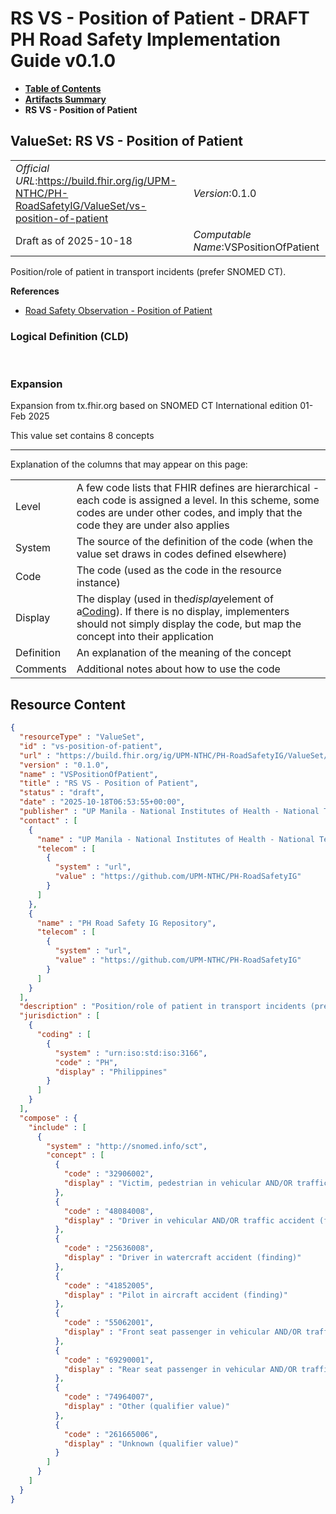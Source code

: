 # RS VS - Position of Patient - DRAFT PH Road Safety Implementation Guide v0.1.0

* [**Table of Contents**](toc.md)
* [**Artifacts Summary**](artifacts.md)
* **RS VS - Position of Patient**

## ValueSet: RS VS - Position of Patient 

| | |
| :--- | :--- |
| *Official URL*:https://build.fhir.org/ig/UPM-NTHC/PH-RoadSafetyIG/ValueSet/vs-position-of-patient | *Version*:0.1.0 |
| Draft as of 2025-10-18 | *Computable Name*:VSPositionOfPatient |

 
Position/role of patient in transport incidents (prefer SNOMED CT). 

 **References** 

* [Road Safety Observation - Position of Patient](StructureDefinition-rs-observation-position-of-patient.md)

### Logical Definition (CLD)

 

### Expansion

Expansion from tx.fhir.org based on SNOMED CT International edition 01-Feb 2025

This value set contains 8 concepts

-------

 Explanation of the columns that may appear on this page: 

| | |
| :--- | :--- |
| Level | A few code lists that FHIR defines are hierarchical - each code is assigned a level. In this scheme, some codes are under other codes, and imply that the code they are under also applies |
| System | The source of the definition of the code (when the value set draws in codes defined elsewhere) |
| Code | The code (used as the code in the resource instance) |
| Display | The display (used in the*display*element of a[Coding](http://hl7.org/fhir/R4/datatypes.html#Coding)). If there is no display, implementers should not simply display the code, but map the concept into their application |
| Definition | An explanation of the meaning of the concept |
| Comments | Additional notes about how to use the code |



## Resource Content

```json
{
  "resourceType" : "ValueSet",
  "id" : "vs-position-of-patient",
  "url" : "https://build.fhir.org/ig/UPM-NTHC/PH-RoadSafetyIG/ValueSet/vs-position-of-patient",
  "version" : "0.1.0",
  "name" : "VSPositionOfPatient",
  "title" : "RS VS - Position of Patient",
  "status" : "draft",
  "date" : "2025-10-18T06:53:55+00:00",
  "publisher" : "UP Manila - National Institutes of Health - National Telehealth Center",
  "contact" : [
    {
      "name" : "UP Manila - National Institutes of Health - National Telehealth Center",
      "telecom" : [
        {
          "system" : "url",
          "value" : "https://github.com/UPM-NTHC/PH-RoadSafetyIG"
        }
      ]
    },
    {
      "name" : "PH Road Safety IG Repository",
      "telecom" : [
        {
          "system" : "url",
          "value" : "https://github.com/UPM-NTHC/PH-RoadSafetyIG"
        }
      ]
    }
  ],
  "description" : "Position/role of patient in transport incidents (prefer SNOMED CT).",
  "jurisdiction" : [
    {
      "coding" : [
        {
          "system" : "urn:iso:std:iso:3166",
          "code" : "PH",
          "display" : "Philippines"
        }
      ]
    }
  ],
  "compose" : {
    "include" : [
      {
        "system" : "http://snomed.info/sct",
        "concept" : [
          {
            "code" : "32906002",
            "display" : "Victim, pedestrian in vehicular AND/OR traffic accident (finding)"
          },
          {
            "code" : "48084008",
            "display" : "Driver in vehicular AND/OR traffic accident (finding)"
          },
          {
            "code" : "25636008",
            "display" : "Driver in watercraft accident (finding)"
          },
          {
            "code" : "41852005",
            "display" : "Pilot in aircraft accident (finding)"
          },
          {
            "code" : "55062001",
            "display" : "Front seat passenger in vehicular AND/OR traffic accident (finding)"
          },
          {
            "code" : "69290001",
            "display" : "Rear seat passenger in vehicular AND/OR traffic accident (finding)"
          },
          {
            "code" : "74964007",
            "display" : "Other (qualifier value)"
          },
          {
            "code" : "261665006",
            "display" : "Unknown (qualifier value)"
          }
        ]
      }
    ]
  }
}

```
